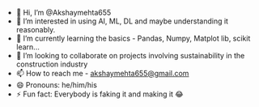 - 👋 Hi, I’m @Akshaymehta655
- 👀 I’m interested in using AI, ML, DL and maybe understanding it reasonably.
- 🌱 I’m currently learning the basics - Pandas, Numpy, Matplot lib, scikit learn...
- 💞️ I’m looking to collaborate on projects involving sustainability in the construction industry
- 📫 How to reach me  - akshaymehta655@gmail.com
- 😄 Pronouns: he/him/his
- ⚡ Fun fact: Everybody is faking it and making it 😂

<!---
Akshaymehta655/Akshaymehta655 is a ✨ special ✨ repository because its `README.md` (this file) appears on your GitHub profile.
You can click the Preview link to take a look at your changes.
--->
